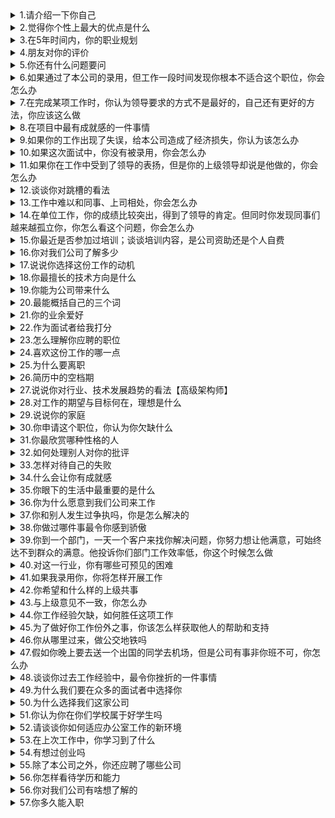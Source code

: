 <details>
<summary>1.请介绍一下你自己</summary>

- 自信阳光：让自己有说服力
- 项目经验：金融、零售、银行...
- 专业能力
- 个性中积极的部分
- 解决问题的能力

</details>

<details>
<summary>2.觉得你个性上最大的优点是什么</summary>

- 将自己的优点反应在工作中：优点能给公司带来什么样的绩效

</details>

<details>
<summary>3.在5年时间内，你的职业规划</summary>

- 让人觉得你能长期干下去
- 技术方向：中级工程师、高级工程师、技术专家、高级技术专家、技术总监
- 团队管理：技术经理、技术总监、技术vp
- 可以适当问下公司人才的进展体系

</details>

<details>
<summary>4.朋友对你的评价</summary>

- 朋友觉得自己靠谱，举个例子：朋友跳槽啥的都带着我，问下我的意见

</details>

<details>
<summary>5.你还有什么问题要问</summary>

- 个人福利尽量少问
- 我入职了是跟着面试官你干吗
- 将来做的是什么样的项目，我会参加到什么样的项目中去,用的哪些技术
- 公司将来的发展方向，领导会不会给我自己的平台展现自我价值

</details>

<details>
<summary>6.如果通过了本公司的录用，但工作一段时间发现你根本不适合这个职位，你会怎么办</summary>

- 让人感受到你的责任心
- 工作能力上：如果这件事情让我感兴趣，但是刚开始期间我没有适应，我会用自己的私人的时间来发动自己身边的同学、朋友把该完成的工作完成，把缺少的技能补上，并且把以前犯的错给补上，做的更好

</details>

<details>
<summary>7.在完成某项工作时，你认为领导要求的方式不是最好的，自己还有更好的方法，你应该这么做</summary>

- 要说自己会服从领导
- 如果自己有更好的方案，私下跟领导说，看领导是否会采纳，领导采纳了，领导要是不采纳，那就按照领导说的做
- 再就看问这个问题的人是谁： 
- 如果是HR，就要展现出自己正直的一面，领导做错了，多次向领导提出，领导不理睬，但领导这事情影响公司利益，我会越级向上反应
- 如果是上级领导问，那就说自己服从领导的安排，我们是团队，服从领导的安排，错也是我们团队的问题

</details>

<details>
<summary>8.在项目中最有成就感的一件事情</summary>

- 本问题自己要提前想好，不然当场问会想不出来

</details>

<details>
<summary>9.如果你的工作出现了失误，给本公司造成了经济损失，你认为该怎么办</summary>

- 体现自己的责任心
- 要主动承担责任，说出自己的补救措施：扣绩效，该给我的奖金我不要，该通报批评就通报

</details>

<details>
<summary>10.如果这次面试中，你没有被录用，你会怎么办</summary>

- 体现自己对这家公司足够的兴趣
- 我会再争取争取，毕竟我为了入职本公司准备了好长时间，我就是奔着该公司来的...

</details>

<details>
<summary>11.如果你在工作中受到了领导的表扬，但是你的上级领导却说是他做的，你会怎么办</summary>

- 体现出团队精神，不要轻易越级，自己在工作中学到了啥
- 我们开发小组是一个team，功劳是属于我们小组的，领导说是他的，那我也无所谓，毕竟在这个过程中，我也得到了成长

</details>

<details>
<summary>12.谈谈你对跳槽的看法</summary>

- 体验出自己的稳定性，只要公司有提升的空间，我就会长久待下去
- 要促进公司团队的凝聚力，团队间不能像一潭死水
- 你会打算在公司长久的干下去，为公司带来营收，不会轻易的跳槽

</details>

<details>
<summary>13.工作中难以和同事、上司相处，你会怎么办</summary>

- 体现自己以前的工作中没有遇到这种情况，跟同事相处很融洽
- 如果在工作中跟同事发生了误会，我积极去解决：先反思自己是不是问题真的出在自己身上，如果问题不在自己身上，我会委婉的指出他的问题，然后我们一起改正（私下吃个饭啥的...）

</details>

<details>
<summary>14.在单位工作，你的成绩比较突出，得到了领导的肯定。但同时你发现同事们越来越孤立你，你怎么看这个问题，你会怎么办</summary>

- 先带出自己的能力；领导将工期安排的紧，我只能看大局，按工程来，不怎么考虑到同事的感受，后期工程差不多了会问领导，看看能不能安排个团建啥的
- 我在上一家，的确都能按时完成领导的指标，工作效率高，我们的团队总会及时上线，超预期完成项目任务，在公司也一直能得到领导的肯定
- 如果发现了被孤立，考虑自身是不是太过于专注工作的本身，而忽略了与同事的相处，工作中要多与同事沟通，后期与领导沟通的时候要多偏向于团队功劳，而不是自己个人

</details>

<details>
<summary>15.你最近是否参加过培训；谈谈培训内容，是公司资助还是个人自费</summary>

- 要表达出自己对学习的渴望
- 把自己学到的东西说出来：我参加了哪个项目，需要用到哪些技术不会，我要快速的学习，所以我报了培训班，因为培训班学习快，买书看影响工作进度
- 平时也养成了这种没事买点课程的习惯，空闲的时候会看看，提升一下自己，学习中也会写一些自己的知识分享，然后给他看看你分享的技术链接

</details>

<details>
<summary>16.你对我们公司了解多少</summary>

- 如果在意你要面试的那一家公司，一定要去百度上先去了解下这家公司，公司主营的业务啥的...
- 提前对这个公司做一个调查，在哪方面比较突出，需要哪些技术，我会哪些技术，能给公司带来什么（通过招聘岗位中的信息，看看公司缺啥，你就突出你他缺的技术方面的牛逼）

</details>

<details>
<summary>17.说说你选择这份工作的动机</summary>

- 体现自己找工作不是瞎找的，我是一个很有价值的人，我很向往这份工作，同时，我的能力肯定也能匹配上这个工作
- 把自己对这份工作做的功课说出来（提前了解公司）
- 对比这份工作和其他工作的不同点，我非常看重这一点，认为这边的成长性会高一些（捧一捧这个公司）

</details>

<details>
<summary>18.你最擅长的技术方向是什么</summary>

- 提前准备你要说的技术方向，越深越好，后面肯定会猛问（可以说多个，但要hode住）

</details>

<details>
<summary>19.你能为公司带来什么</summary>

- 面程序员：展现出自己的技术能力
- 管理岗位：你能带来的资源（能不能带来个团队）

</details>

<details>
<summary>20.最能概括自己的三个词</summary>

- 你的哪几个方面最好：适应能力强，有始有终，不虎头蛇尾，随和，乐观，踏实

</details>

<details>
<summary>21.你的业余爱好</summary>

- 一定要真实的，要说积极的，最好与工作有关，学习，运动...

</details>

<details>
<summary>22.作为面试者给我打分</summary>

- 说说面试官技术能力强，知识面广，以前没有HR问的这么深的：举个他问题中的一个例子；最后举出一个不足的地方
- 态度谦和，如果以后能和您合作的话一定会很愉快

</details>

<details>
<summary>23.怎么理解你应聘的职位</summary>

- 提前看下你面试这家公司看到的jd（job description，是指职位描述）
- 描述中的某个技术是你会的，就说我对这个技术刚好我理解的比较透彻，所以我认为这个岗位比较适合我，我认为你们提供是的这个职位要求某些技能没，这些也是我擅长的

</details>

<details>
<summary>24.喜欢这份工作的哪一点</summary>

- 展现出自己对这份工作的兴趣
- 看jd（job description，是指职位描述），比较喜欢公司的氛围、产品；自己以前也是在做这块领域的，做的也比较牛了...

</details>

<details>
<summary>25.为什么要离职</summary>

- 找些客观原因：不要说公司不行，领导不行，加班严重，项目黄了，不涨工资、项目不行...
- 北京分公司撤了，要搬到南方去，虽然公司待遇很好，我在里面也是核心人员，但是我的家庭在北方，所以不能跟过去
- 【面大公司】说一说自己的职业规划，公司的职业规划与我的不符，我想来到贵公司，贵公司是我一直向往的
- 疫情原因...

</details>

<details>
<summary>26.简历中的空档期</summary>

- 看空档期时常：
- 短：家中有事情，趁这段时间，做了点学习总结，现在处理好事情，并调整了身心，认真开始找工作
- 长：应届生就说是准备考研了，最后没考上；工作的就说是出去创业了：有个朋友创业，缺个技术支持，我当时技术入伙，最后黄了

</details>

<details>
<summary>27.说说你对行业、技术发展趋势的看法【高级架构师】</summary>

- 要说调研的数据，数字化说明，体现出你很专业
- 根据国外的某家公司的大数据统计，我们这个行也将在未来十年增长多少，所以我看好这个行业
- 技术趋势：以前的单体，现在的分布式，微服务，将来也可能会做到无服务器

</details>

<details>
<summary>28.对工作的期望与目标何在，理想是什么</summary>

- 你想在公司成为一个什么样的人
- 希望在公司能有个很好的发展，工作能随着公司的发展，能提升自己的发展空间
- 目标：期望两年以内达到什么水平，五年...
- 技术发展：成为技术大牛

</details>

<details>
<summary>29.说说你的家庭</summary>

- 体现家庭不会影响你的事业：有没有结婚，能不能出差
- 家庭和睦，父母也待人和蔼，我也是从小言传身教，公司待人和蔼

</details>

<details>
<summary>30.你申请这个职位，你认为你欠缺什么</summary>

- 不要答出自己技术上面的缺点
- 工作这么多年了，技术也有，经验也有，但是对于咱们公司做法还需要去学习（跟团队的磨合，熟悉），希望上任这个职位，大家能多多帮忙，我到时候像大家请求，大家能为我解答

</details>

<details>
<summary>31.你最欣赏哪种性格的人</summary>

- 诚实积极，乐观扛造，乐于分享，开诚布公
- 当然我也能够和各种性格的人打交道

</details>

<details>
<summary>32.如何处理别人对你的批评</summary>

- 冷静，反思自己找原因，跟同事心平气和的去沟通，沟通完后，自己错了就改，别人错了别改
- 举例子：做哪个项目，同事的错，领导不知情对我进行了批评，我当时接了下来，避免直接扔给我的同事，后期跟领导私下说了这个事情，也同时给同事留了面子 

</details>

<details>
<summary>33.怎样对待自己的失败</summary>

- 失败是有，但是同样的事情不要犯：吸取教训，后期发版都会先做风险预估，可能会产生的问题和解决方案，都会给领导列个文档
- 提前准备个例子：以前做了个项目，当时项目上线出来点问题，当时就直接反思，二话不说马上就去解决，当时都凌晨了，我还是立马从外地打车赶回去了，解决了这个问题。后来总结了但是失败的原因，以后...来避免这个问题再次发生

</details>

<details>
<summary>34.什么会让你有成就感</summary>

- 公司能给我一条成长的平台：有啥培训计划，领导对我的认可，项目得到了用户的认可，公司把主干的任务交给我完成
- 我能给公司带来什么：公司完成了什么东西，会让我有成就感
- 我能得到什么样的成长

</details>

<details>
<summary>35.你眼下的生活中最重要的是什么</summary>

- 体现你对工作的期待
- 我现在的薪资满足的我生活完全没有问题，但是我现在感觉我自己现在正处于中级阶段向高级阶段的专折点，我需要的就是咱们这个公司提供的这样的这个机会

</details>

<details>
<summary>36.你为什么愿意到我们公司来工作</summary>

- 体现出你的追求：公司技术牛逼，公司业务比较好（把公司出色的那个点跟自己结合起来）
- 举例说明：我原本在小公司做电商平台，现在想找个更大的平台
- 如果是创业公司的话：全方位的锻炼下自己的能力

</details>

<details>
<summary>37.你和别人发生过争执吗，你是怎么解决的</summary>

- 没有发生过争执
- 反思自己，虚心沟通

</details>

<details>
<summary>38.你做过哪件事最令你感到骄傲</summary>

- 和上面有个问题差不多举例说明：我们当时跟竞争对手打算争市场，竞争对手当时已经推出产品了，还有十天发布；我们也要按时发版，并且期间还要添加一些不同的功能（针对项目详细说明）来超越对手争取跟更多的是从份额，我当时作为团队中非常核心的一员，加班加点，为了一些个性化的需求遇到了各种各样的问题（详细说些问题），最后还是按时上线了，并且真的占领了更多的市场

</details>

<details>
<summary>39.你到一个部门，一天一个客户来找你解决问题，你努力想让他满意，可始终达不到群众的满意。他投诉你们部门工作效率低，你这个时候怎么做</summary>

- 先保持冷静；主动找客户，问不满意的原因；制定策略，做成可执行的方案，然后实施；最后把这个东西沉淀下来，成为公司的知识库，告诉以后来的人怎么做

</details>

<details>
<summary>40.对这一行业，你有哪些可预见的困难</summary>

- 体现你面对困难的态度，怎么去克服这个困难
- 对面试这份工作的理解：熟悉这个项目中的人，开发的流程，代码规范，项目中的业务，如果业务熟悉了，技术应该没什么问题

</details>

<details>
<summary>41.如果我录用你，你将怎样开展工作</summary>

- 提前了解职位
- 没了解过的话就直接说服从领导安排
- 了解过的话就需要体现出自己的条理性和规划性（1：... 2：... 3：...）[先熟悉再发挥]

</details>

<details>
<summary>42.你希望和什么样的上级共事</summary>

- 从一下几点出发
- 技术上：我能在这学到技术，我能学到解决问题的方法，如果是技术面，面的还行，可以捧一下说就喜欢像面试官这样的（好沟通，工作中肯定挺和谐的）
- 团队氛围：我有什么不足的地方能给我指出来，能坦诚布公

</details>

<details>
<summary>43.与上级意见不一致，你怎么办</summary>

- 大公司：先执行，毕竟大公司每做一次决策都是有团队规划的，可能有自己长远的目标在里面，所以先执行
- 团队执行前要讨论执行性的：计划开始前充分探讨，只要计划敲定，那就立即执行，认真好好干，当然计划方案还是要通过领导过目后再拍板

</details>

<details>
<summary>44.你工作经验欠缺，如何胜任这项工作</summary>

- 体现自己的学习能力
- 举例说明：自己项目中用到了哪些技术，自己以前没有使用过：（以前公司产品看到竞争对手有个功能提供能获取到局域网共享文件，但是我们项目中没有，team中也没有知道这项技术，但是leader要这周必须开发出来，然后你利用下班的时间，查技术，找视频，看博客；将这个功能不知道到实现
- 体现自己善于沟通：在以前的项目中认识了很多大哥，他们都很愿意带我，我啥问题不会的请教，他们都会讲解

</details>

<details>
<summary>45.为了做好你工作份外之事，你该怎么样获取他人的帮助和支持</summary>

- 获取他人帮助一定要先确定好你和那人之间有共同的目标，需要达成什么样的情况
- 确定需要充哪些同事那边获取帮助
- 我有哪些资源，我现在还缺哪些资源，做完之后大家能够得到哪些东西，和那些人坦诚布公的罗列出来

</details>

<details>
<summary>46.你从哪里过来，做公交地铁吗</summary>

- 想确定你加班方不方便，你住的远的话，能不能搬到公司附近

</details>

<details>
<summary>47.假如你晚上要去送一个出国的同学去机场，但是公司有事非你班不可，你怎么办</summary>

- 跟公司协商，体现自己敢于沟通
- 送完回来加班
- 远程办公解决，就远程办公

</details>

<details>
<summary>48.谈谈你过去工作经验中，最令你挫折的一件事情</summary>

- 不要说自己特别明显的失败：技术栈不熟，工作不能展开，对自己有特别大的打击
- 不要将自己的成功说成失败：产品上线成功，但是自己还是不满意，认为没做到最好
- 不要把错误甩在别人身上
- 尽量说些客观原因影响的事情：十个月做好的项目还有几天就能上线，因为资金原因给关了；项目架构租用的阿里一套解决方案和服务器，但是应为阿里那边短信功能到期，节假日信息发送给财务，没有通知我我们团队，导致功能不能用，用户投诉

</details>

<details>
<summary>49.为什么我们要在众多的面试者中选择你</summary>

- 可以说下面试官没发觉的技术能力
- 展现其他项目的一些经验
- 展现自己的人脉

</details>

<details>
<summary>50.为什么选择我们这家公司</summary>

- 确定行业 
- 面试的这家公司处于行业中的哪个水平
- 面试的岗位和你自身的匹配度
- 举例说明：我就想做电商，我有过...电商的工作经历，我现在想去更大的平台，面试的公司也是处于电商领域，并且规模不错，面试的岗位刚好做第三方平台接入的，我以前干过这个，就喜欢干这个；其实我已经去过京东，阿里，字节面了，不满您说今天上面收到一个offer了，但是为什么还来您这面呢，就是因为我更喜欢您公司，因为我觉得咱们公司...

</details>

<details>
<summary>51.你认为你在你们学校属于好学生吗</summary>

- 成绩好，说成绩
- 成绩不好，说组织能力，领导能力，交流能力，编程能力（学校的编程比赛三等奖）

</details>

<details>
<summary>52.请谈谈你如何适应办公室工作的新环境</summary>

- 提前做下面试公司的功课
- 突出自己适应能力强，和人打交道能力强
- 你对这份工作的期望：团队氛围，工作，软件硬件，领导同事，制度和要求

</details>

<details>
<summary>53.在上次工作中，你学习到了什么</summary>

- 体现自己的专业能力，思考能力，学习能力，管理能力，技术能力
- 放大自己在公司中的成长，公司给我15k，但是我的水平已经达到20向上了，自己的技术栈提升了多少（从单体项目到后来的分布式，微服务、代码规范）...

</details>

<details>
<summary>54.有想过创业吗</summary>

- 看公司规模
- 小公司：想过，但是由于各种资源限制，没有去做
- 成熟的公司：我的能力有，但我几斤几两还是知道的，我不适合带头创业，而且考虑到自己的家庭等因素，个人追求，还是不太肯创业的；但我可以自己的能力奉献给公司，来变相实现自我价值

</details>

<details>
<summary>55.除了本公司之外，你还应聘了哪些公司</summary>

- 不要跨度太大，最好都是同领域同行业的
- 我去了京东、美团，现在也都面到了第四面（或者拿到了offer），等HR面

</details>

<details>
<summary>56.你怎样看待学历和能力</summary>

- 看你的学历好坏
- 好：我在学校学习优秀，具备很强的学习能力
- 不好：学习能力还是挺强的，但是高考没发挥好...，并且自己的工作经验（工作四年，每天都在保持学习）

</details>

<details>
<summary>56.你对我们公司有啥想了解的</summary>

- 咱公司现在用的啥技术栈
- 不要问啥福利的

</details>

<details>
<summary>57.你多久能入职</summary>

- 不能说太短，也不能说太久
- 最好两周到一个月：公司有一些接口需求需要交接，跟原来同事关系挺好，不能走了让他们不知道怎么干

</details>
